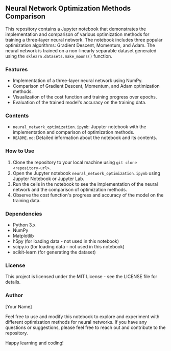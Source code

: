 
## Neural Network Optimization Methods Comparison

This repository contains a Jupyter notebook that demonstrates the implementation and comparison of various optimization methods for training a three-layer neural network. The notebook includes three popular optimization algorithms: Gradient Descent, Momentum, and Adam. The neural network is trained on a non-linearly separable dataset generated using the `sklearn.datasets.make_moons()` function.

### Features

- Implementation of a three-layer neural network using NumPy.
- Comparison of Gradient Descent, Momentum, and Adam optimization methods.
- Visualization of the cost function and training progress over epochs.
- Evaluation of the trained model's accuracy on the training data.

### Contents

- `neural_network_optimization.ipynb`: Jupyter notebook with the implementation and comparison of optimization methods.
- `README.md`: Detailed information about the notebook and its contents.

### How to Use

1. Clone the repository to your local machine using `git clone <repository-url>`.
2. Open the Jupyter notebook `neural_network_optimization.ipynb` using Jupyter Notebook or Jupyter Lab.
3. Run the cells in the notebook to see the implementation of the neural network and the comparison of optimization methods.
4. Observe the cost function's progress and accuracy of the model on the training data.

### Dependencies

- Python 3.x
- NumPy
- Matplotlib
- h5py (for loading data - not used in this notebook)
- scipy.io (for loading data - not used in this notebook)
- scikit-learn (for generating the dataset)

### License

This project is licensed under the MIT License - see the LICENSE file for details.

### Author

[Your Name]

Feel free to use and modify this notebook to explore and experiment with different optimization methods for neural networks. If you have any questions or suggestions, please feel free to reach out and contribute to the repository.

Happy learning and coding!
